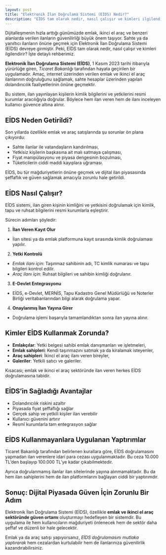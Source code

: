 ```yaml
---
layout: post
title: "Elektronik İlan Doğrulama Sistemi (EİDS) Nedir?"
description: "EİDS tam olarak nedir, nasıl çalışır ve kimleri ilgilendirir?"
---
```


Dijitalleşmenin hızla arttığı günümüzde emlak, ikinci el araç ve benzeri alanlarda verilen ilanların güvenilirliği büyük önem taşıyor. Sahte ya da yanıltıcı ilanların önüne geçmek için Elektronik İlan Doğrulama Sistemi (EİDS) devreye girmiştir. Peki, EİDS tam olarak nedir, nasıl çalışır ve kimleri ilgilendirir? İşte detaylı rehberimiz.

**Elektronik İlan Doğrulama Sistemi (EİDS)**, 1 Kasım 2023 tarihi itibarıyla yürürlüğe giren, *Ticaret Bakanlığı* tarafından hayata geçirilen bir uygulamadır. Amaç, internet üzerinden verilen emlak ve ikinci el araç ilanlarının doğruluğunu sağlamak, sahte hesaplar üzerinden yapılan dolandırıcılık faaliyetlerinin önüne geçmektir.

Bu sistem, ilan yayınlayan kişilerin kimlik bilgilerini ve yetkilerini resmi kurumlar aracılığıyla doğrular. Böylece hem ilan veren hem de ilanı inceleyen kullanıcı güvence altına alınır.

## EİDS Neden Getirildi?

Son yıllarda özellikle emlak ve araç satışlarında şu sorunlar ön plana çıkıyordu:

- Sahte ilanlar ile vatandaşların kandırılması,
- Yetkisiz kişilerin başkasına ait malı satmaya çalışması,
- Fiyat manipülasyonu ve piyasa dengesinin bozulması,
- Tüketicilerin ciddi maddi kayıplara uğraması.

EİDS, bu tür mağduriyetlerin önüne geçmek ve dijital ilan piyasasında şeffaflık ve güven sağlamak amacıyla zorunlu hale getirildi.

## EİDS Nasıl Çalışır?

EİDS sistemi, ilan giren kişinin kimliğini ve yetkisini doğrulamak için kimlik, tapu ve ruhsat bilgilerini resmi kurumlarla eşleştirir.

Sürecin adımları şöyledir:

1. **İlan Veren Kayıt Olur**
  - İlan sitesi ya da emlak platformuna kayıt sırasında kimlik doğrulaması yapılır.
2. **Yetki Kontrolü**
  - *Emlak ilanı için*: Taşınmaz sahibinin adı, TC kimlik numarası ve tapu bilgileri kontrol edilir.
  - *Araç ilanı için*: Ruhsat bilgileri ve sahibin kimliği doğrulanır.
3. **E-Devlet Entegrasyonu**
  - EİDS, e-Devlet, MERNİS, Tapu Kadastro Genel Müdürlüğü ve Noterler Birliği veritabanlarından bilgi alarak doğrulama yapar.
4. **Onaylanmış İlan Yayına Girer**
  - Doğrulama işlemi başarıyla tamamlandıktan sonra ilan yayına alınır.

## Kimler EİDS Kullanmak Zorunda?

- **Emlakçılar**: Yetki belgesi sahibi emlak danışmanları ve işletmeleri,
- **Emlak sahipleri**: Kendi taşınmazını satmak ya da kiralamak isteyenler,
- **Araç sahipleri**: İkinci el araç ilanı veren bireyler,
- **Galeriler**: Yetkili satıcı ve galeriler.

Kısacası; emlak ve ikinci el araç sektöründe ilan veren herkes EİDS doğrulamasına tabidir.

## EİDS’in Sağladığı Avantajlar

- Dolandırıcılık riskini azaltır
- Piyasada fiyat şeffaflığı sağlar
- Gerçek sahip ve yetkili kişiler ilan verebilir
- Kullanıcı güvenini artırır
- Resmî kurumlarla tam entegrasyon sağlar

## EİDS Kullanmayanlara Uygulanan Yaptırımlar

Ticaret Bakanlığı tarafından belirlenen kurallara göre, EİDS doğrulamasını yapmadan ilan verenlere idari para cezası uygulanmaktadır. Bu ceza 10.000 TL’den başlayıp 100.000 TL’ye kadar çıkabilmektedir.

Ayrıca doğrulanmamış ilanlar ilan sitelerinde yayına alınmamaktadır. Bu da hem ilan sahiplerini hem de ilan platformlarını bağlayan ciddi bir yaptırımdır.

## Sonuç: Dijital Piyasada Güven İçin Zorunlu Bir Adım

Elektronik İlan Doğrulama Sistemi (EİDS), özellikle **emlak ve ikinci el araç sektöründe güven ortamı** oluşturmayı hedefleyen bir sistemdir. Bu uygulama ile hem kullanıcıların mağduriyeti önlenecek hem de sektör daha şeffaf ve düzenli bir hale gelecektir.

Emlak ya da araç satışı yapıyorsanız, *EİDS doğrulamasını mutlaka yaptırarak* hem cezalardan kurtulabilir hem de ilanlarınıza güvenilirlik kazandırabilirsiniz.